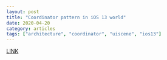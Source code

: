 ```yaml
---
layout: post
title: "Coordinator pattern in iOS 13 world"
date: 2020-04-20
category: articles
tags: ["architecture", "coordinator", "uiscene", "ios13"]
---
```

[LINK](https://aplus.rs/2020/coordinator-pattern-for-ios13/)